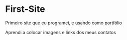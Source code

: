 # First-Site
Primeiro site que eu programei, e usando como portfólio

Aprendi a colocar imagens e links dos meus contatos
